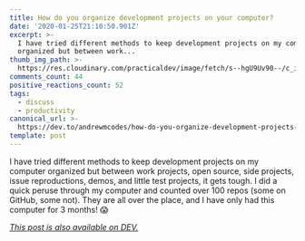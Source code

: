 ```yaml
---
title: How do you organize development projects on your computer?
date: '2020-01-25T21:10:50.901Z'
excerpt: >-
  I have tried different methods to keep development projects on my computer
  organized but between work...
thumb_img_path: >-
  https://res.cloudinary.com/practicaldev/image/fetch/s--hgU9Uv90--/c_imagga_scale,f_auto,fl_progressive,h_420,q_auto,w_1000/https://res.cloudinary.com/practicaldev/image/fetch/s--iV5ieizF--/c_imagga_scale%2Cf_auto%2Cfl_progressive%2Ch_420%2Cq_auto%2Cw_1000/https://dev-to-uploads.s3.amazonaws.com/i/r6bbjjt5um9qufzqjs27.jpg
comments_count: 44
positive_reactions_count: 52
tags:
  - discuss
  - productivity
canonical_url: >-
  https://dev.to/andrewmcodes/how-do-you-organize-development-projects-on-your-computer-4dja
template: post
---
```

I have tried different methods to keep development projects on my computer organized but between work projects, open source, side projects, issue reproductions, demos, and little test projects, it gets tough. I did a quick peruse through my computer and counted over 100 repos (some on GitHub, some not). They are all over the place, and I have only had this computer for 3 months! 😱

*[This post is also available on DEV.](https://dev.to/andrewmcodes/how-do-you-organize-development-projects-on-your-computer-4dja)*


<script>
const parent = document.getElementsByTagName('head')[0];
const script = document.createElement('script');
script.type = 'text/javascript';
script.src = 'https://cdnjs.cloudflare.com/ajax/libs/iframe-resizer/4.1.1/iframeResizer.min.js';
script.charset = 'utf-8';
script.onload = function() {
    window.iFrameResize({}, '.liquidTag');
};
parent.appendChild(script);
</script>    
